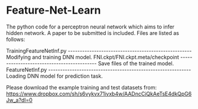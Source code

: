 # Feature-Net-Learn
The python code for a perceptron neural network which aims to infer hidden network. A paper to be submitted is included. Files are listed as follows:

TrainingFeatureNetInf.py ---------------------------------------------------- Modifying and training DNN model.
FNI.ckpt/FNI.ckpt.meta/checkpoint ------------------------------------------- Save files of the trained model.
FeatureNetInf.py ------------------------------------------------------------ Loading DNN model for prediction task.

Please download the example training and test datasets from:
https://www.dropbox.com/sh/s6vykvx71ivxb4w/AADncCiQkAeTsE4dkQpG6Jw_a?dl=0
